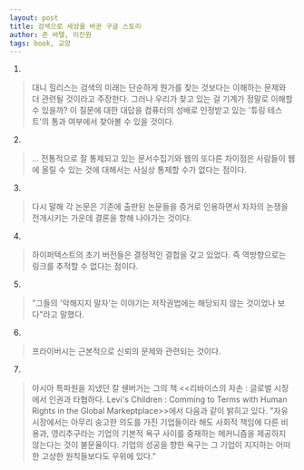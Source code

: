 ```yaml
---
layout: post
title: 검색으로 세상을 바꾼 구글 스토리
author: 존 바텔, 이진원
tags: book, 교양
---
```


1. 
> 대니 힐리스는 검색의 미래는 단순하게 뭔가를 찾는 것보다는 이해하는 문제와 더 관련될 것이라고 주장한다. 그러나 우리가 찾고 있는 걸 기계가 정말로 이해할 수 있을까? 이 질문에 대한 대답을 컴퓨터의 성배로 인정받고 있는 '튜링 테스트'의 통과 여부에서 찾아볼 수 있을 것이다.

2. 
> ... 전통적으로 잘 통제되고 있는 문서수집기와 웹의 또다른 차이점은 사람들이 웹에 올릴 수 있는 것에 대해서는 사실상 통제할 수가 없다는 점이다.

3. 
> 다시 말해 각 논문은 기존에 출판된 논문들을 증거로 인용하면서 자자의 논쟁을 전개시키는 가운데 결론을 향해 나아가는 것이다.
 
4. 
> 하이퍼텍스트의 초기 버전들은 결정적인 결합을 갖고 있었다. 즉 역방향으로는 링크를 추적할 수 없다는 점이다.
 
5. 
> "그들의 '악해지지 말자'는 이야기는 저작권법에는 해당되지 않는 것이었나 보다"라고 말했다.
 
6. 
> 프라이버시는 근본적으로 신뢰의 문제와 관련되는 것이다.

7. 
> 아시아 특파원을 지냈던 칼 쉔버거는 그의 책 <<리바이스의 자손 : 글로벌 시장에서 인권과 타협하다. Levi's Children : Comming to Terms with Human Rights in the Global Markeptplace>>에서 다음과 같이 밝히고 있다. "자유시장에서는 아무리 숭고한 의도를 가진 기업들이라 해도 사회적 책임에 다른 비용과, 영리추구라는 기업의 기본적 욕구 사이를 중재하는 메커니즘을 제공하지 않는다는 것이 불문율이다. 기업의 성공을 향한 욕구는 그 기업이 지지하는 어떠한 고상한 원칙들보다도 우위에 있다."